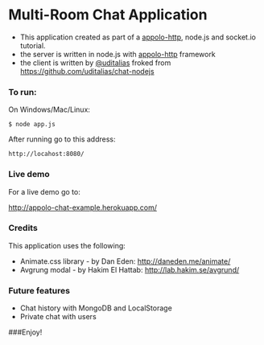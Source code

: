 Multi-Room Chat Application
===

- This application created as part of a [appolo-http][1], node.js and socket.io tutorial.
- the server is written in node.js with [appolo-http][2] framework
- the client is written by [@uditalias][3] froked from https://github.com/uditalias/chat-nodejs

### To run:


On Windows/Mac/Linux:

	$ node app.js
	
After running go to this address:

	http://locahost:8080/
	

### Live demo

For a live demo go to:

http://appolo-chat-example.herokuapp.com/
	

	
### Credits

This application uses the following:

- Animate.css library - by Dan Eden: http://daneden.me/animate/
- Avgrung modal - by Hakim El Hattab: http://lab.hakim.se/avgrund/


### Future features

- Chat history with MongoDB and LocalStorage
- Private chat with users
	
###Enjoy!


  [1]: https://github.com/shmoop207/appolo-http
  [2]: https://github.com/shmoop207/appolo-http
  [3]: https://github.com/uditalias
